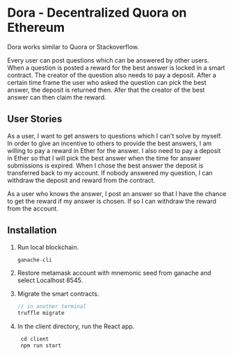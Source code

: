 # Dora - Decentralized Quora on Ethereum

Dora works similar to Quora or Stackoverflow. 

Every user can post questions which can be answered by other users. When a question is posted a reward for the best answer is locked in a smart contract. The creator of the question also needs to pay a deposit. After a certain time frame the user who asked the question can pick the best answer, the deposit is returned then. Afer that the creator of the best answer can then claim the reward.

## User Stories

As a user, I want to get answers to questions which I can't solve by myself. In order to give an incentive to others to provide the best answers,  I am willing to pay a reward in Ether for the answer. I also need to pay a deposit in Ether so that I will pick the best answer when the time for answer submissions is expired. When I chose the best answer the deposit is transferred back to my account. If nobody answered my question, I can withdraw the deposit and reward from the contract.

As a user who knows the answer, I post an answer so that I have the chance to get the reward if my answer is chosen. If so I can withdraw the reward from the account.

## Installation

1. Run local blockchain.
    ```javascript
    ganache-cli
    ```
2. Restore metamask account with mnemonic seed from ganache and select Localhost 8545.

3. Migrate the smart contracts.
    ```javascript
    // in another terminal
    truffle migrate
    ```
4. In the client directory, run the React app. 
   ```javascript
    cd client
    npm run start
   ```

